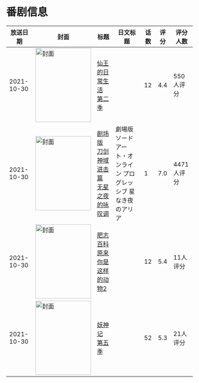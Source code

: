 # 番剧信息

|放送日期|封面|标题|日文标题|话数|评分|评分人数|
|---|---|---|---|---|---|---|
|2021-10-30|<img src="https://lain.bgm.tv/pic/cover/c/49/07/320218_QA4iu.jpg" alt="封面" style="width:150px;height:200px;object-fit:cover;">|[仙王的日常生活 第二季](https://bangumi.tv/subject/320218)||12|4.4|550人评分|
|2021-10-30|<img src="https://lain.bgm.tv/pic/cover/c/63/24/315375_1ivNC.jpg" alt="封面" style="width:150px;height:200px;object-fit:cover;">|[剧场版 刀剑神域 进击篇 无星之夜的咏叹调](https://bangumi.tv/subject/315375)|劇場版 ソードアート・オンライン プログレッシブ 星なき夜のアリア|1|7.0|4471人评分|
|2021-10-30|<img src="https://lain.bgm.tv/pic/cover/c/75/30/349644_8riic.jpg" alt="封面" style="width:150px;height:200px;object-fit:cover;">|[肥志百科 原来你是这样的动物2](https://bangumi.tv/subject/349644)||12|5.4|11人评分|
|2021-10-30|<img src="https://lain.bgm.tv/pic/cover/c/02/54/360077_s7s8n.jpg" alt="封面" style="width:150px;height:200px;object-fit:cover;">|[妖神记 第五季](https://bangumi.tv/subject/360077)||52|5.3|21人评分|
